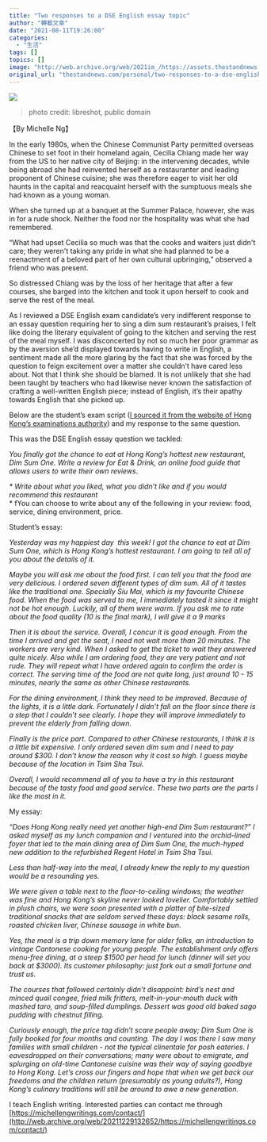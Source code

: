 ```yaml
---
title: "Two responses to a DSE English essay topic"
author: "轉載文章"
date: "2021-08-11T19:26:00"
categories:
  - "生活"
tags: []
topics: []
image: "http://web.archive.org/web/2021im_/https://assets.thestandnews.com/media/photos/children-writing-in-school-861x625_LkIw1_3LO92fc.jpg"
original_url: "thestandnews.com/personal/two-responses-to-a-dse-english-essay-topic"
---
```

![](http://web.archive.org/web/2021im_/https://assets.thestandnews.com/media/photos/children-writing-in-school-861x625_LkIw1_3LO92fc.jpg)
> photo credit: libreshot, public domain

【By Michelle Ng】

In the early 1980s, when the Chinese Communist Party permitted overseas Chinese to set foot in their homeland again, Cecilia Chiang made her way from the US to her native city of Beijing: in the intervening decades, while being abroad she had reinvented herself as a restauranter and leading proponent of Chinese cuisine; she was therefore eager to visit her old haunts in the capital and reacquaint herself with the sumptuous meals she had known as a young woman.

When she turned up at a banquet at the Summer Palace, however, she was in for a rude shock. Neither the food nor the hospitality was what she had remembered. 

“What had upset Cecilia so much was that the cooks and waiters just didn't care; they weren't taking any pride in what she had planned to be a reenactment of a beloved part of her own cultural upbringing,” observed a friend who was present.

So distressed Chiang was by the loss of her heritage that after a few courses, she barged into the kitchen and took it upon herself to cook and serve the rest of the meal.

As I reviewed a DSE English exam candidate’s very indifferent response to an essay question requiring her to sing a dim sum restaurant’s praises, I felt like doing the literary equivalent of going to the kitchen and serving the rest of the meal myself. I was disconcerted by not so much her poor grammar as by the aversion she’d displayed towards having to write in English, a sentiment made all the more glaring by the fact that she was forced by the question to feign excitement over a matter she couldn’t have cared less about. Not that I think she should be blamed. It is not unlikely that she had been taught by teachers who had likewise never known the satisfaction of crafting a well-written English piece; instead of English, it’s their apathy towards English that she picked up.

Below are the student’s exam script ([I sourced it from the website of Hong Kong’s examinations authority](http://web.archive.org/web/20211229132652/https://www.hkeaa.edu.hk/DocLibrary/HKDSE/subject_information/eng_lang/2020-Sample-ENG-Paper2.pdf)) and my response to the same question.

This was the DSE English essay question we tackled:

_You finally got the chance to eat at Hong Kong’s hottest new restaurant, Dim Sum One. Write a review for Eat & Drink, an online food guide that allows users to write their own reviews._

_\* Write about what you liked, what you didn’t like and if you would recommend this restaurant_  
\* fYou can choose to write about any of the following in your review: food, service, dining environment, price.

Student’s essay:

_Yesterday was my happiest day  this week! I got the chance to eat at Dim Sum One, which is Hong Kong’s hottest restaurant. I am going to tell all of you about the details of it._

_Maybe you will ask me about the food first. I can tell you that the food are very delicious. I ordered seven different types of dim sum. All of it tastes like the traditional one. Specially Siu Mai, which is my favourite Chinese food. When the food was served to me, I immediately tasted it since it might not be hot enough. Luckily, all of them were warm. If you ask me to rate about the food quality (10 is the final mark), I will give it a 9 marks_

_Then it is about the service. Overall, I concur it is good enough. From the time I arrived and get the seat, I need not wait more than 20 minutes. The workers are very kind. When I asked to get the ticket to wait they answered quite nicely. Also while I am ordering food, they are very patient and not rude. They will repeat what I have ordered again to confirm the order is correct. The serving time of the food are not quite long, just around 10 - 15 minutes, nearly the same as other Chinese restaurants._

_For the dining environment, I think they need to be improved. Because of the lights, it is a little dark. Fortunately I didn’t fall on the floor since there is a step that I couldn’t see clearly. I hope they will improve immediately to prevent the elderly from falling down._

_Finally is the price part. Compared to other Chinese restaurants, I think it is a little bit expensive. I only ordered seven dim sum and I need to pay around $300. I don’t know the reason why it cost so high. I guess maybe because of the location in Tsim Sha Tsui._

_Overall, I would recommend all of you to have a try in this restaurant because of the tasty food and good service. These two parts are the parts I like the most in it._

My essay:

_“Does Hong Kong really need yet another high-end Dim Sum restaurant?” I asked myself as my lunch companion and I ventured into the orchid-lined foyer that led to the main dining area of Dim Sum One, the much-hyped new addition to the refurbished Regent Hotel in Tsim Sha Tsui._

_Less than half-way into the meal, I already knew the reply to my question would be a resounding yes._

_We were given a table next to the floor-to-ceiling windows; the weather was fine and Hong Kong’s skyline never looked lovelier. Comfortably settled in plush chairs, we were soon presented with a platter of bite-sized traditional snacks that are seldom served these days: black sesame rolls, roasted chicken liver, Chinese sausage in white bun._

_Yes, the meal is a trip down memory lane for older folks, an introduction to vintage Cantonese cooking for young people. The establishment only offers menu-free dining, at a steep $1500 per head for lunch (dinner will set you back at $3000). Its customer philosophy: just fork out a small fortune and trust us._ 

_The courses that followed certainly didn’t disappoint: bird’s nest and minced quail congee, fried milk fritters, melt-in-your-mouth duck with mashed taro, and soup-filled dumplings. Dessert was good old baked sago pudding with chestnut filling._

_Curiously enough, the price tag didn’t scare people away; Dim Sum One is fully booked for four months and counting. The day I was there I saw many families with small children - not the typical clinentale for posh eateries. I eavesdropped on their conversations; many were about to emigrate, and splurging on old-time Cantonese cuisine was their way of saying goodbye to Hong Kong. Let’s cross our fingers and hope that when we get back our freedoms and the children return (presumably as young adults?), Hong Kong’s culinary traditions will still be around to awe a new generation._

I teach English writing. Interested parties can contact me through [https://michellengwritings.com/contact/](http://web.archive.org/web/20211229132652/https://michellengwritings.com/contact/)